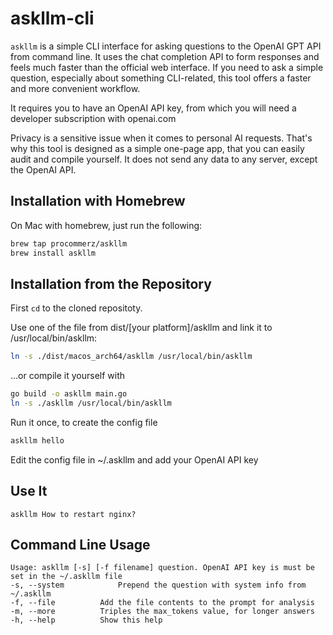 # askllm-cli

`askllm` is a simple CLI interface for asking questions to the OpenAI GPT API from command line. It uses the chat completion API to form responses and feels much faster than the official web interface.
If you need to ask a simple question, especially about something CLI-related, this tool offers a faster and more convenient workflow.

It requires you to have an OpenAI API key, from which you will need a developer subscription with openai.com

Privacy is a sensitive issue when it comes to personal AI requests. That's why this tool is designed as a simple
one-page app, that you can easily audit and compile yourself. It does not send any data to any server, except the OpenAI API.

## Installation with Homebrew

On Mac with homebrew, just run the following:

```bash
brew tap procommerz/askllm
brew install askllm
```

## Installation from the Repository

First `cd` to the cloned repositoty.

Use one of the file from dist/[your platform]/askllm and link it to /usr/local/bin/askllm:

```bash
ln -s ./dist/macos_arch64/askllm /usr/local/bin/askllm
```

...or compile it yourself with

```bash
go build -o askllm main.go
ln -s ./askllm /usr/local/bin/askllm
```

Run it once, to create the config file

```bash
askllm hello
```

Edit the config file in ~/.askllm and add your OpenAI API key

## Use It

```
askllm How to restart nginx?
```

## Command Line Usage

```
Usage: askllm [-s] [-f filename] question. OpenAI API key is must be set in the ~/.askllm file
-s, --system			Prepend the question with system info from ~/.askllm
-f, --file			Add the file contents to the prompt for analysis
-m, --more			Triples the max_tokens value, for longer answers
-h, --help			Show this help
```